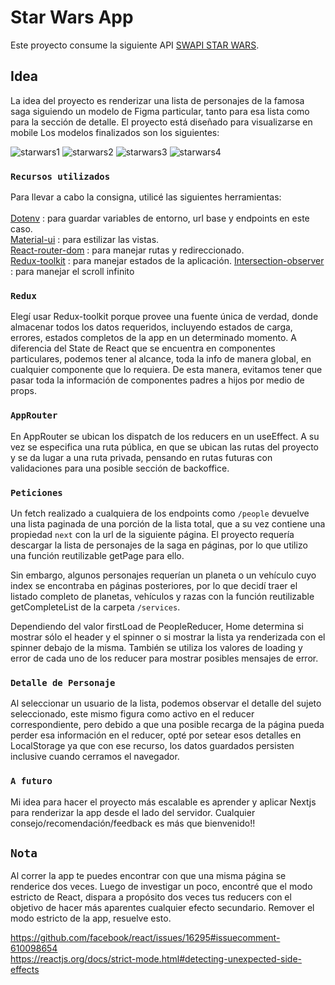 # Star Wars App

  Este proyecto consume la siguiente API [SWAPI STAR WARS](https://swapi.dev/).

## Idea

  La idea del proyecto es renderizar una lista de personajes de la famosa saga siguiendo un modelo de Figma particular, tanto para esa lista como para la sección de detalle. El proyecto está diseñado para visualizarse en mobile Los modelos finalizados son los siguientes: 
  
  
  ![starwars1](https://user-images.githubusercontent.com/62775484/164109437-abdc5dd3-9d20-4c20-9a34-4ec246186505.png)
  ![starwars2](https://user-images.githubusercontent.com/62775484/164110138-763110fd-1749-4ba0-b581-3d4dc7dc7d0d.png)
  ![starwars3](https://user-images.githubusercontent.com/62775484/164110325-53821e00-b632-4ac6-aa87-ff271e5afa35.png)
  ![starwars4](https://user-images.githubusercontent.com/62775484/164110293-9f8a0402-2d28-43d2-91ee-fc25c37dad86.png)



### `Recursos utilizados`

  Para llevar a cabo la consigna, utilicé las siguientes herramientas:\
  \
    [Dotenv](https://www.npmjs.com/package/dotenv) : para guardar variables de entorno, url base y endpoints en este caso.\
    [Material-ui](https://mui.com/) : para estilizar las vistas.\
    [React-router-dom](https://v5.reactrouter.com/web/guides/quick-start) : para manejar rutas y redireccionado.\
    [Redux-toolkit](https://redux-toolkit.js.org/) : para manejar estados de la aplicación.
    [Intersection-observer](https://developer.mozilla.org/es/docs/Web/API/Intersection_Observer_API) : para manejar el scroll infinito
    
    
### `Redux`

  Elegí usar Redux-toolkit porque provee una fuente única de verdad, donde almacenar todos los datos requeridos, incluyendo estados de carga, errores, estados completos de la app en un determinado momento. 
   A diferencia del State de React que se encuentra en componentes particulares, podemos tener al alcance, toda la info de manera global, en cualquier componente que lo requiera. De esta manera, evitamos tener que pasar toda la información de componentes padres a hijos por medio de props.
   
### `AppRouter`

En AppRouter se ubican los dispatch de los reducers en un useEffect. A su vez se especifica una ruta pública, en que se ubican las rutas del proyecto y se da lugar a una ruta privada, pensando en rutas futuras con validaciones para una posible sección de backoffice.

### `Peticiones`

Un fetch realizado a cualquiera de los endpoints como `/people` devuelve una lista paginada de una porción de la lista total, que a su vez contiene una propiedad `next` con la url de la siguiente página. El proyecto requería descargar la lista de personajes de la saga en páginas, por lo que utilizo una función reutilizable getPage para ello.

Sin embargo, algunos personajes requerían un planeta o un vehículo cuyo index se encontraba en páginas posteriores, por lo que decidí traer el listado completo de planetas, vehículos y razas con la función reutilizable getCompleteList de la carpeta `/services`.

Dependiendo del valor firstLoad de PeopleReducer, Home determina si mostrar sólo el header y el spinner o si mostrar la lista ya renderizada con el spinner debajo de la misma. También se utiliza los valores de loading y error de cada uno de los reducer para mostrar posibles mensajes de error.

### `Detalle de Personaje`

Al seleccionar un usuario de la lista, podemos observar el detalle del sujeto seleccionado, este mismo figura como activo en el reducer correspondiente, pero debido a que una posible recarga de la página pueda perder esa información en el reducer, opté por setear esos detalles en LocalStorage ya que con ese recurso, los datos guardados persisten inclusive cuando cerramos el navegador.

### `A futuro`

Mi idea para hacer el proyecto más escalable es aprender y aplicar Nextjs para renderizar la app desde el lado del servidor. Cualquier consejo/recomendación/feedback es más que bienvenido!!


## `Nota`

Al correr la app te puedes encontrar con que una misma página se renderice dos veces. Luego de investigar un poco, encontré que el modo estricto de React, dispara a propósito dos veces tus reducers con el objetivo de hacer más aparentes cualquier efecto secundario. Remover el modo estricto de la app, resuelve esto. 

https://github.com/facebook/react/issues/16295#issuecomment-610098654 \
https://reactjs.org/docs/strict-mode.html#detecting-unexpected-side-effects


 






